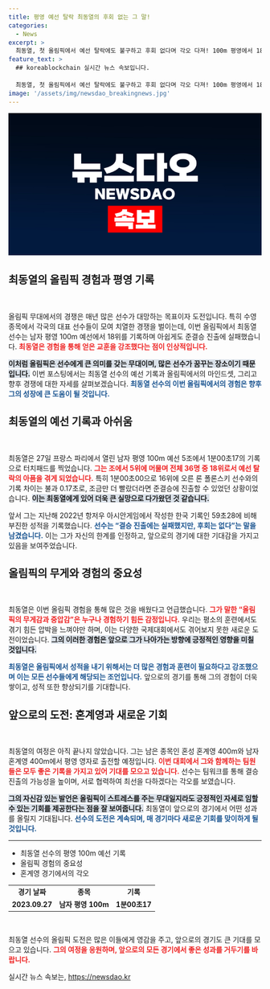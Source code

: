 ```yaml
---
title: 평영 예선 탈락 최동열의 후회 없는 그 말!
categories:
  - News
excerpt: >
  최동열, 첫 올림픽에서 예선 탈락에도 불구하고 후회 없다며 각오 다져! 100m 평영에서 18위로 준결승 진출 실패, 하지만 혼계영에서의 가능성을 놓지 않았다. 그의 도전은 계속된다!
feature_text: >
  ## koreablockchain 실시간 뉴스 속보입니다.

  최동열, 첫 올림픽에서 예선 탈락에도 불구하고 후회 없다며 각오 다져! 100m 평영에서 18위로 준결승 진출 실패, 하지만 혼계영에서의 가능성을 놓지 않았다. 그의 도전은 계속된다!
image: '/assets/img/newsdao_breakingnews.jpg'
---
```


<p><img src="/assets/img/newsdao_breakingnews.jpg" alt="koreablockchain 속보" /></p>

<h2 data-ke-size="size26">최동열의 올림픽 경험과 평영 기록</h2>

<p data-ke-size="size16">&nbsp;</p>

<p>올림픽 무대에서의 경쟁은 매년 많은 선수가 대망하는 목표이자 도전입니다. 특히 수영 종목에서 각국의 대표 선수들이 모여 치열한 경쟁을 벌이는데, 이번 올림픽에서 최동열 선수는 남자 평영 100m 예선에서 18위를 기록하며 아쉽게도 준결승 진출에 실패했습니다. <b><span style="color: #ee2323;">최동열은 경험을 통해 얻은 교훈을 강조했다는 점이 인상적입니다.</span></b> </p>

<p><b><span style="background-color: #21538527;">이처럼 올림픽은 선수에게 큰 의미를 갖는 무대이며, 많은 선수가 꿈꾸는 장소이기 때문입니다.</span></b> 이번 포스팅에서는 최동열 선수의 예선 기록과 올림픽에서의 마인드셋, 그리고 향후 경쟁에 대한 자세를 살펴보겠습니다. <b><span style="color: #1a5490;">최동열 선수의 이번 올림픽에서의 경험은 향후 그의 성장에 큰 도움이 될 것입니다.</span></b></p>

<h2 data-ke-size="size26">최동열의 예선 기록과 아쉬움</h2>

<p data-ke-size="size16">&nbsp;</p>

<p>최동열은 27일 프랑스 파리에서 열린 남자 평영 100m 예선 5조에서 1분00초17의 기록으로 터치패드를 찍었습니다. <b><span style="color: #ee2323;">그는 조에서 5위에 머물며 전체 36명 중 18위로서 예선 탈락의 아픔을 겪게 되었습니다.</span></b> 특히 1분00초00으로 16위에 오른 론 폴론스키 선수와의 기록 차이는 불과 0.17초로, 조금만 더 빨랐더라면 준결승에 진출할 수 있었던 상황이었습니다. <b><span style="background-color: #21538527;">이는 최동열에게 있어 더욱 큰 실망으로 다가왔던 것 같습니다.</span></b> </p>

<p>앞서 그는 지난해 2022년 항저우 아시안게임에서 작성한 한국 기록인 59초28에 비해 부진한 성적을 기록했습니다. <b><span style="color: #1a5490;">선수는 “결승 진출에는 실패했지만, 후회는 없다”는 말을 남겼습니다.</span></b> 이는 그가 자신의 한계를 인정하고, 앞으로의 경기에 대한 기대감을 가지고 있음을 보여주었습니다.</p>

<h2 data-ke-size="size26">올림픽의 무게와 경험의 중요성</h2>

<p data-ke-size="size16">&nbsp;</p>

<p>최동열은 이번 올림픽 경험을 통해 많은 것을 배웠다고 언급했습니다. <b><span style="color: #ee2323;">그가 말한 “올림픽의 무게감과 중압감”은 누구나 경험하기 힘든 감정입니다.</span></b> 우리는 평소의 훈련에서도 겪기 힘든 압박을 느껴야만 하며, 이는 다양한 국제대회에서도 겪어보지 못한 새로운 도전이었습니다. <b><span style="background-color: #21538527;">그의 이러한 경험은 앞으로 그가 나아가는 방향에 긍정적인 영향을 미칠 것입니다.</span></b> </p>

<p><b><span style="color: #1a5490;">최동열은 올림픽에서 성적을 내기 위해서는 더 많은 경험과 훈련이 필요하다고 강조했으며 이는 모든 선수들에게 해당되는 조언입니다.</span></b> 앞으로의 경기를 통해 그의 경험이 더욱 쌓이고, 성적 또한 향상되기를 기대합니다.</p>

<h2 data-ke-size="size26">앞으로의 도전: 혼계영과 새로운 기회</h2>

<p data-ke-size="size16">&nbsp;</p>

<p>최동열의 여정은 아직 끝나지 않았습니다. 그는 남은 종목인 혼성 혼계영 400m와 남자 혼계영 400m에서 평영 영자로 출전할 예정입니다. <b><span style="color: #ee2323;">이번 대회에서 그와 함께하는 팀원들은 모두 좋은 기록을 가지고 있어 기대를 모으고 있습니다.</span></b> 선수는 팀워크를 통해 결승 진출의 가능성을 높이며, 서로 협력하여 최선을 다하겠다는 각오를 보였습니다. </p>

<p><b><span style="background-color: #21538527;">그의 자신감 있는 발언은 올림픽이 스트레스를 주는 무대일지라도 긍정적인 자세로 임할 수 있는 기회를 제공한다는 점을 잘 보여줍니다.</span></b> 최동열이 앞으로의 경기에서 어떤 성과를 올릴지 기대됩니다. <b><span style="color: #1a5490;">선수의 도전은 계속되며, 매 경기마다 새로운 기회를 맞이하게 될 것입니다.</span></b></p>

<hr />

<ul>
    <li>최동열 선수의 평영 100m 예선 기록</li>
    <li>올림픽 경험의 중요성</li>
    <li>혼계영 경기에서의 각오</li>
</ul>

<table>
    <tr>
        <td style="text-align: center; height: 17px;"><b>경기 날짜</b></td>
        <td style="text-align: center; height: 17px;"><b>종목</b></td>
        <td style="text-align: center; height: 17px;"><b>기록</b></td>
    </tr>
    <tr>
        <td style="text-align: center; height: 17px;"><b>2023.09.27</b></td>
        <td style="text-align: center; height: 17px;"><b>남자 평영 100m</b></td>
        <td style="text-align: center; height: 17px;"><b>1분00초17</b></td>
    </tr>
</table>

<p data-ke-size="size16">&nbsp;</p>

<p>최동열 선수의 올림픽 도전은 많은 이들에게 영감을 주고, 앞으로의 경기도 큰 기대를 모으고 있습니다. <b><span style="color: #ee2323;">그의 여정을 응원하며, 앞으로의 모든 경기에서 좋은 성과를 거두기를 바랍니다.</span></b></p>
실시간 뉴스 속보는, <a href="https://newsdao.kr" rel="dofollow">https://newsdao.kr</a>


